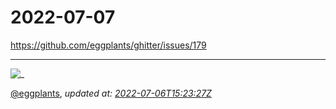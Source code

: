# 2022-07-07

<https://github.com/eggplants/ghitter/issues/179>

---

![_](https://github.githubassets.com/images/mona-loading-default.gif)

[@eggplants](https://github.com/eggplants), *updated at: [2022-07-06T15:23:27Z](https://github.com/eggplants/ghitter/issues/179#issue-1296000068)*
